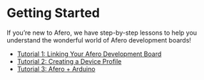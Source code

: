Getting Started
===============

If you’re new to Afero, we have step-by-step lessons to help you understand the wonderful world of Afero development boards!

*   [Tutorial 1: Linking Your Afero Development Board](Lesson1)
*   [Tutorial 2: Creating a Device Profile](Lesson2)
*   [Tutorial 3: Afero + Arduino](Lesson3)